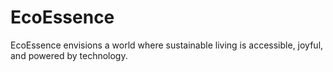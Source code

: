 # EcoEssence
EcoEssence envisions a world where sustainable living is accessible, joyful, and powered by technology.
